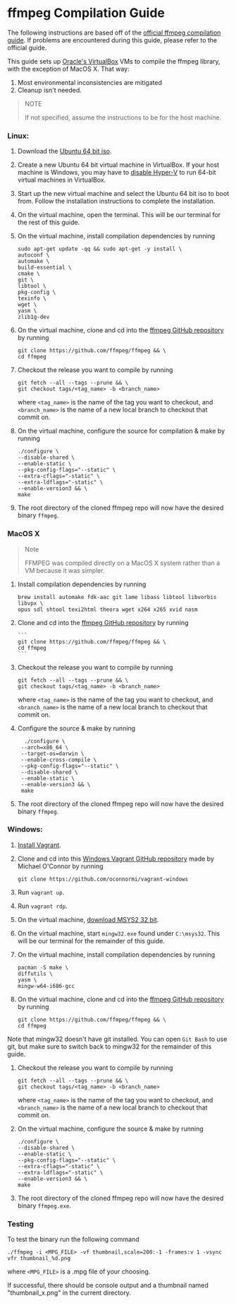 # ffmpeg Compilation Guide
The following instructions are based off of the [official ffmpeg compilation guide](https://trac.ffmpeg.org/wiki/CompilationGuide).
If problems are encountered during this guide, please refer to the official guide.

This guide sets up [Oracle's VirtualBox](https://www.virtualbox.org/wiki/Downloads) VMs to compile the ffmpeg library, with the exception of MacOS X.
That way:

1. Most environmental inconsistencies are mitigated
1. Cleanup isn't needed.

> NOTE
>
> If not specified, assume the instructions to be for the host machine.


### Linux:

1. Download the [Ubuntu 64 bit iso](https://www.ubuntu.com/download/desktop).

1. Create a new Ubuntu 64 bit virtual machine in VirtualBox.
If your host machine is Windows, you may have to [disable Hyper-V](https://www.poweronplatforms.com/enable-disable-hyper-v-windows-10-8/) to run 64-bit virtual machines in VirtualBox.

1. Start up the new virtual machine and select the Ubuntu 64 bit iso to boot from. Follow the installation instructions to complete the installation.

1. On the virtual machine, open the terminal. This will be our terminal for the rest of this guide.

1. On the virtual machine, install compilation dependencies by running

    ```
    sudo apt-get update -qq && sudo apt-get -y install \
    autoconf \
    automake \
    build-essential \
    cmake \
    git \
    libtool \
    pkg-config \
    texinfo \
    wget \
    yasm \
    zlib1g-dev
    ```

1. On the virtual machine, clone and cd into the [ffmpeg GitHub repository](https://github.com/ffmpeg/ffmpeg) by running

    ```
    git clone https://github.com/ffmpeg/ffmpeg && \
    cd ffmpeg
    ```

1. Checkout the release you want to compile by running

    ```
    git fetch --all --tags --prune && \
    git checkout tags/<tag_name> -b <branch_name>
    ```
    where `<tag_name>` is the name of the tag you want to checkout, and `<branch_name>` is the name of a new local branch to checkout that commit on.

1. On the virtual machine, configure the source for compilation & make by running

    ```
    ./configure \
    --disable-shared \
    --enable-static \
    --pkg-config-flags="--static" \
    --extra-cflags="-static" \
    --extra-ldflags="-static" \
    --enable-version3 && \
    make
    ```

1. The root directory of the cloned ffmpeg repo will now have the desired binary `ffmpeg`.

### MacOS X
> Note
>
> FFMPEG was compiled directly on a MacOS X system rather than a VM because it was simpler.

1. Install compilation dependencies by running

    ```
    brew install automake fdk-aac git lame libass libtool libvorbis libvpx \
    opus sdl shtool texi2html theora wget x264 x265 xvid nasm
    ```

1. Clone and cd into the [ffmpeg GitHub repository](https://github.com/ffmpeg/ffmpeg) by running

       ```
       git clone https://github.com/ffmpeg/ffmpeg && \
       cd ffmpeg
       ```

1. Checkout the release you want to compile by running

   ```
   git fetch --all --tags --prune && \
   git checkout tags/<tag_name> -b <branch_name>
   ```
   where `<tag_name>` is the name of the tag you want to checkout, and `<branch_name>` is the name of a new local branch to checkout that commit on.

1. Configure the source & make by running

    ```
      ./configure \
     --arch=x86_64 \
     --target-os=darwin \
     --enable-cross-compile \
     --pkg-config-flags="--static" \
     --disable-shared \
     --enable-static \
     --enable-version3 && \
     make
    ```

1. The root directory of the cloned ffmpeg repo will now have the desired binary `ffmpeg`.

### Windows:

1. [Install Vagrant](https://www.vagrantup.com/downloads.html).
1. Clone and cd into this [Windows Vagrant GitHub repository](https://github.com/oconnormi/vagrant-windows) made by Michael O'Connor by running

    ```
    git clone https://github.com/oconnormi/vagrant-windows
    ```
1. Run `vagrant up`.
1. Run `vagrant rdp`.
1. On the virtual machine, [download MSYS2 32 bit](http://repo.msys2.org/distrib/i686/msys2-i686-20161025.exe).
1. On the virtual machine, start `mingw32.exe` found under `C:\msys32`. This will be our terminal for the remainder of this guide.
1. On the virtual machine, install compilation dependencies by running

    ```
    pacman -S make \
    diffutils \
    yasm \
    mingw-w64-i686-gcc
    ```
1. On the virtual machine, clone and cd into the [ffmpeg GitHub repository](https://github.com/ffmpeg/ffmpeg) by running

    ```
    git clone https://github.com/ffmpeg/ffmpeg && \
    cd ffmpeg
    ```
Note that mingw32 doesn't have git installed. You can open `Git Bash` to use git, but make sure to switch back to mingw32 for the remainder of this guide.
1. Checkout the release you want to compile by running

    ```
    git fetch --all --tags --prune && \
    git checkout tags/<tag_name> -b <branch_name>
    ```
    where `<tag_name>` is the name of the tag you want to checkout, and `<branch_name>` is the name of a new local branch to checkout that commit on.
1. On the virtual machine, configure the source & make by running

    ```
    ./configure \
    --disable-shared \
    --enable-static \
    --pkg-config-flags="--static" \
    --extra-cflags="-static" \
    --extra-ldflags="-static" \
    --enable-version3 && \
    make
    ```
1. The root directory of the cloned ffmpeg repo will now have the desired binary `ffmpeg.exe`.

### Testing
To test the binary run the following command

```
./ffmpeg -i <MPG_FILE> -vf thumbnail,scale=200:-1 -frames:v 1 -vsync vfr thumbnail_%d.png
```
where `<MPG_FILE>` is a .mpg file of your choosing.

If successful, there should be console output and a thumbnail named "thumbnail_x.png" in the current directory.
